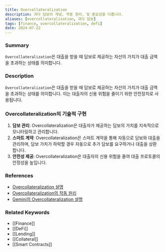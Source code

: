 ```yaml
---
title: Overcollateralization
description: 과다 담보의 개념, 작동 원리, 및 중요성을 다룹니다.
aliases: [overcollateralization, 과다 담보]
tags: [finance, overcollateralization, defi]
date: 2024-07-22
---
```


### Summary

`Overcollateralization`은 대출을 받을 때 담보로 제공하는 자산의 가치가 대출 금액을 초과하는 상태를 의미합니다.

### Description

`Overcollateralization`은 대출을 받을 때 담보로 제공하는 자산의 가치가 대출 금액을 초과하는 상태를 의미합니다. 이는 대출자의 신용 위험을 줄이기 위한 안전장치로 사용됩니다.

### Overcollateralization의 기술적 구현

1. **담보 관리**: Overcollateralization은 대출자가 제공하는 담보의 가치를 지속적으로 모니터링하고 관리합니다.
2. **스마트 계약**: Overcollateralization은 스마트 계약을 통해 자동으로 담보와 대출을 관리하며, 담보 가치가 하락할 경우 자동으로 추가 담보를 요구하거나 대출을 상환합니다.
3. **안전성 제공**: Overcollateralization은 대출자의 신용 위험을 줄여 대출 프로토콜의 안정성을 높입니다.

### References

- [Overcollateralization 설명](https://en.wikipedia.org/wiki/Overcollateralization)
- [Overcollateralization의 작동 원리](https://www.investopedia.com/terms/o/overcollateralization.asp)
- [Gemini의 Overcollateralization 설명](https://www.gemini.com/cryptopedia/search?query=overcollateralization)

### Related Keywords

- [[Finance]]
- [[DeFi]]
- [[Lending]]
- [[Collateral]]
- [[Smart Contracts]]
